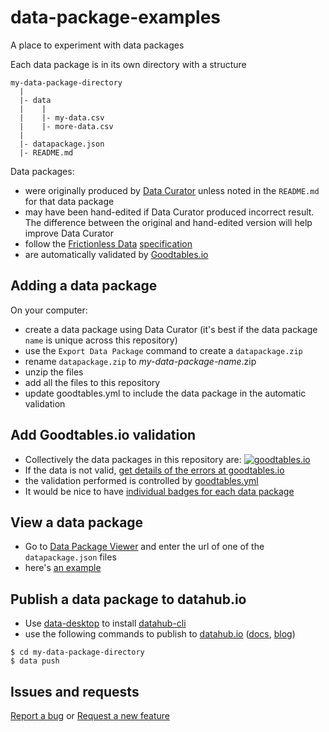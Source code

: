 # data-package-examples

A place to experiment with data packages

Each data package is in its own directory with a structure

```
my-data-package-directory
  |
  |- data
  |    |
  |    |- my-data.csv
  |    |- more-data.csv
  |
  |- datapackage.json
  |- README.md

```

Data packages:

- were originally produced by [Data Curator](https://github.com/ODIQueensland/data-curator) unless noted in the `README.md` for that data package
- may have been hand-edited if Data Curator produced incorrect result. The difference between the original and hand-edited version will help improve Data Curator
- follow the [Frictionless Data](http://frictionlessdata.io) [specification](http://frictionlessdata.io/specs/)
- are automatically validated by [Goodtables.io](http://goodtables.io)

## Adding a data package

On your computer:

- create a data package using Data Curator (it's best if the data package `name` is unique across this repository)
- use the `Export Data Package` command to create a `datapackage.zip`
- rename `datapackage.zip` to *my-data-package-name*.zip
- unzip the files
- add all the files to this repository
- update goodtables.yml to include the data package in the automatic validation

## Add Goodtables.io validation

- Collectively the data packages in this repository are: [![goodtables.io](https://goodtables.io/badge/github/Stephen-Gates/data-package-examples.svg)](https://goodtables.io/github/Stephen-Gates/data-package-examples)
- If the data is not valid, [get details of the errors at goodtables.io](https://goodtables.io/github/Stephen-Gates/data-package-examples)
- the validation performed is controlled by [goodtables.yml](https://github.com/Stephen-Gates/data-package-examples/blob/master/goodtables.yml)
- It would be nice to have [individual badges for each data package](https://github.com/Stephen-Gates/data-package-examples/issues/1)

## View a data package

- Go to [Data Package Viewer](http://data.okfn.org/tools/view) and enter the url of one of the `datapackage.json` files
- here's [an example](http://data.okfn.org/tools/view?url=https%3A%2F%2Fraw.githubusercontent.com%2FStephen-Gates%2Fdata-package-examples%2Fmaster%2Faustralian-open-data-portals%2Fdatapackage.json)

## Publish a data package to datahub.io

- Use [data-desktop](https://github.com/datahq/data-desktop/releases) to install [datahub-cli](https://github.com/datahq/datahub-cli)
- use the following commands to publish to [datahub.io](http://datahub.io) ([docs](http://datahub.io/docs), [blog](http://datahub.io/blog))

```
$ cd my-data-package-directory
$ data push
```

## Issues and requests

[Report a bug](https://github.com/Stephen-Gates/data-package-examples/issues/new?template=bugs.md&labels=bug) or [Request a new feature](https://github.com/Stephen-Gates/data-package-examples/issues/new?template=feature-request.md&labels=enhancement&milestone=1)

